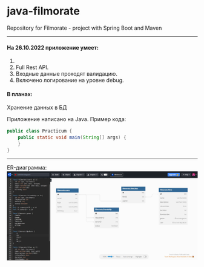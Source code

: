 # java-filmorate
Repository for Filmorate - project with Spring Boot and Maven

------

#### На 26.10.2022 приложение умеет:
1. 
2. Full Rest API.
2. Входные данные проходят валидацию.
3. Включено логирование на уровне debug.

#### В планах:
Хранение данных в БД

Приложение написано на Java. Пример кода:
```java
public class Practicum {
    public static void main(String[] args) {
    }
}
```
------
ER-диаграмма:
![ER-диаграмма](src/main/java/ru/yandex/practicum/filmorate/images/ER_filmorate.jpg)